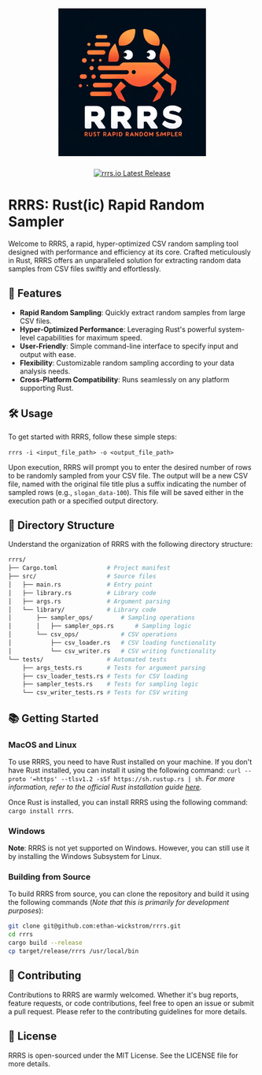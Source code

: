 [//]: # (Image in `.assets/logos/logo.webp`)

<h1 align="center">
  <img src=".assets/logos/logo.webp" alt="RRRS Logo" width="300px" height="300px" />
  <br>
</h1>

<div align="center">
  <a href="https://crates.io/crates/rrrs">
    <img src="https://img.shields.io/crates/v/rrrs.svg" alt="rrrs.io Latest Release"/>
  </a>
</div>

RRRS: Rust(ic) Rapid Random Sampler
===================================

Welcome to RRRS, a rapid, hyper-optimized CSV random sampling tool designed with performance and efficiency at its core. Crafted meticulously in Rust, RRRS offers an unparalleled solution for extracting random data samples from CSV files swiftly and effortlessly.

🚀 Features
-----------

*   **Rapid Random Sampling**: Quickly extract random samples from large CSV files.
*   **Hyper-Optimized Performance**: Leveraging Rust's powerful system-level capabilities for maximum speed.
*   **User-Friendly**: Simple command-line interface to specify input and output with ease.
*   **Flexibility**: Customizable random sampling according to your data analysis needs.
*   **Cross-Platform Compatibility**: Runs seamlessly on any platform supporting Rust.

🛠 Usage
--------

To get started with RRRS, follow these simple steps:

`rrrs -i <input_file_path> -o <output_file_path>`

Upon execution, RRRS will prompt you to enter the desired number of rows to be randomly sampled from your CSV file. The output will be a new CSV file, named with the original file title plus a suffix indicating the number of sampled rows (e.g., `slogan_data-100`). This file will be saved either in the execution path or a specified output directory.

📂 Directory Structure
----------------------

Understand the organization of RRRS with the following directory structure:

```bash
rrrs/
├── Cargo.toml              # Project manifest
├── src/                    # Source files
│   ├── main.rs             # Entry point
│   ├── library.rs          # Library code
│   ├── args.rs             # Argument parsing
│   └── library/            # Library code
│       ├── sampler_ops/        # Sampling operations
│       │   ├── sampler_ops.rs      # Sampling logic
│       └── csv_ops/            # CSV operations
│           ├── csv_loader.rs   # CSV loading functionality
│           └── csv_writer.rs   # CSV writing functionality
└── tests/                  # Automated tests
    ├── args_tests.rs       # Tests for argument parsing
    ├── csv_loader_tests.rs # Tests for CSV loading
    ├── sampler_tests.rs    # Tests for sampling logic
    └── csv_writer_tests.rs # Tests for CSV writing
```

📚 Getting Started
------------------

### MacOS and Linux

To use RRRS, you need to have Rust installed on your machine. If you don't have Rust installed, you can install it using the following command: `curl --proto '=https' --tlsv1.2 -sSf https://sh.rustup.rs | sh`. *For more information, refer to the official Rust installation guide [here](https://www.rust-lang.org/tools/install).*

Once Rust is installed, you can install RRRS using the following command: `cargo install rrrs`.

### Windows

**Note**: RRRS is not yet supported on Windows. However, you can still use it by installing the Windows Subsystem for Linux.

### Building from Source

To build RRRS from source, you can clone the repository and build it using the following commands (*Note that this is primarily for development purposes*):

```bash
git clone git@github.com:ethan-wickstrom/rrrs.git
cd rrrs
cargo build --release
cp target/release/rrrs /usr/local/bin
```

🤝 Contributing
---------------

Contributions to RRRS are warmly welcomed. Whether it's bug reports, feature requests, or code contributions, feel free to open an issue or submit a pull request. Please refer to the contributing guidelines for more details.

📝 License
----------

RRRS is open-sourced under the MIT License. See the LICENSE file for more details.